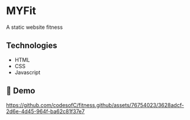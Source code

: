 # MYFit

A static website fitness

## Technologies
* HTML
* CSS
* Javascript

## 🎥 Demo

https://github.com/codesofC/fitness.github/assets/76754023/3628adcf-2d6e-4d45-964f-ba62c81f37e7

